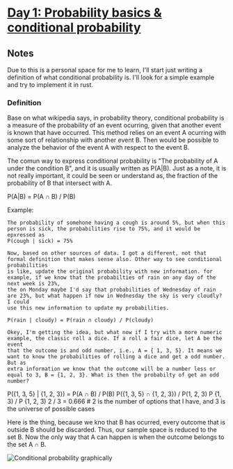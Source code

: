 # [Day 1: Probability basics & conditional probability]({"attribution":{"attributableIndex":"0-4"}})  

## Notes

Due to this is a personal space for me to learn, I'll start just writing a definition of what conditional probability is. I'll look for a simple example and try to implement it in rust.

### Definition

Base on what wikipedia says, in probability theory, conditional probability is a measure of the probability of an event ocurring, given that another event
is known that have occurred. This method relies on an event A ocurring with some sort of relationship with another event B. Then would be possible to analyze
the behavior of the event A with respect to the event B.

The comun way to express conditional probability is "The probability of A under the condition B", and it is usually written as P(A|B). Just as a note, it
is not really important, it could be seen or understand as, the fraction of the probability of B that intersect with A. 

P(A|B) = P(A ∩ B) / P(B)

Example:

```
The probability of somehone having a cough is around 5%, but when this person is sick, the probabilities rise to 75%, and it would be epxressed as
P(cough | sick) = 75%

Now, based on other sources of data. I got a different, not that formal definition that makes sense also. Other way to see conditional probabilities
is like, update the original probability with new information. for example, if we know that the probabilties of rain on any day of the next week is 23%,
the on Monday maybe I'd say that probabilities of Wednesday of rain are 23%, but what happen if now in Wednesday the sky is very cloudly? I could 
use this new information to update my probabilities. 

P(rain | cloudy) = P(rain ∩ cloudy) / P(cloudy)

Okey, I'm getting the idea, but what now if I try with a more numeric example, the classic roll a dice. If a roll a fair dice, let A be the event
that the outcome is and odd number, i.e., A = { 1, 3, 5}. It means we want to know the probabilities of rolling a dice and get a odd number. But as
extra information we know that the outcome will be a number less or equal to 3, B = {1, 2, 3}. What is then the probabilty of get an odd number?

```
P({1, 3, 5} | {1, 2, 3}) = P(A ∩ B) / P(B)
P({1, 3, 5} ∩ {1, 2, 3}) / P(1, 2, 3)
P {1, 3) / P {1, 2, 3) 
2 / 3 = 0.666 # 2 is the number of options that I have, and 3 is the universe of possible cases

Here is the thing, because we kno that B has ocurred, every outcome that is outside B should be discarded.
Thus, our sample space is reduced to the set B. Now the only way that A can happen is when the outcome 
belongs to the set A ∩ B.

![Conditional probability graphically](https://www.probabilitycourse.com/images/chapter1/conditional_b.png)
